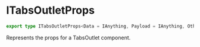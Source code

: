 # ITabsOutletProps

```ts
export type ITabsOutletProps<Data = IAnything, Payload = IAnything, Other = {}> = IOutletProps<Data, Payload, OtherProps & Other> & OtherProps & Other;
```

Represents the props for a TabsOutlet component.
